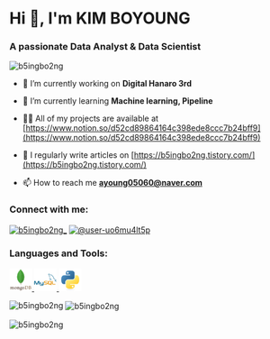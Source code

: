<h1 align="left">Hi 👋, I'm KIM BOYOUNG</h1>
<h3 align="left">A passionate Data Analyst & Data Scientist</h3>

<p align="left"> <img src="https://komarev.com/ghpvc/?username=b5ingbo2ng&label=Profile%20views&color=0e75b6&style=flat" alt="b5ingbo2ng" /> </p>

- 🔭 I’m currently working on **Digital Hanaro 3rd**

- 🌱 I’m currently learning **Machine learning, Pipeline**

- 👨‍💻 All of my projects are available at [https://www.notion.so/d52cd89864164c398ede8ccc7b24bff9](https://www.notion.so/d52cd89864164c398ede8ccc7b24bff9)

- 📝 I regularly write articles on [https://b5ingbo2ng.tistory.com/](https://b5ingbo2ng.tistory.com/)

- 📫 How to reach me **ayoung05060@naver.com**

<h3 align="left">Connect with me:</h3>
<p align="left">
<a href="https://instagram.com/b5ingbo2ng_" target="blank"><img align="center" src="https://raw.githubusercontent.com/rahuldkjain/github-profile-readme-generator/master/src/images/icons/Social/instagram.svg" alt="b5ingbo2ng_" height="30" width="40" /></a>
<a href="https://www.youtube.com/c/@user-uo6mu4lt5p" target="blank"><img align="center" src="https://raw.githubusercontent.com/rahuldkjain/github-profile-readme-generator/master/src/images/icons/Social/youtube.svg" alt="@user-uo6mu4lt5p" height="30" width="40" /></a>
</p>

<h3 align="left">Languages and Tools:</h3>
<p align="left"> <a href="https://www.mongodb.com/" target="_blank" rel="noreferrer"> <img src="https://raw.githubusercontent.com/devicons/devicon/master/icons/mongodb/mongodb-original-wordmark.svg" alt="mongodb" width="40" height="40"/> </a> <a href="https://www.mysql.com/" target="_blank" rel="noreferrer"> <img src="https://raw.githubusercontent.com/devicons/devicon/master/icons/mysql/mysql-original-wordmark.svg" alt="mysql" width="40" height="40"/> </a> <a href="https://www.python.org" target="_blank" rel="noreferrer"> <img src="https://raw.githubusercontent.com/devicons/devicon/master/icons/python/python-original.svg" alt="python" width="40" height="40"/> </a> </p>

<p><img align="left" src="https://github-readme-stats.vercel.app/api/top-langs?username=b5ingbo2ng&show_icons=true&locale=en&layout=compact" alt="b5ingbo2ng" /></p>

<p>&nbsp;<img align="center" src="https://github-readme-stats.vercel.app/api?username=b5ingbo2ng&show_icons=true&locale=en" alt="b5ingbo2ng" /></p>

<p><img align="center" src="https://github-readme-streak-stats.herokuapp.com/?user=b5ingbo2ng&" alt="b5ingbo2ng" /></p>
